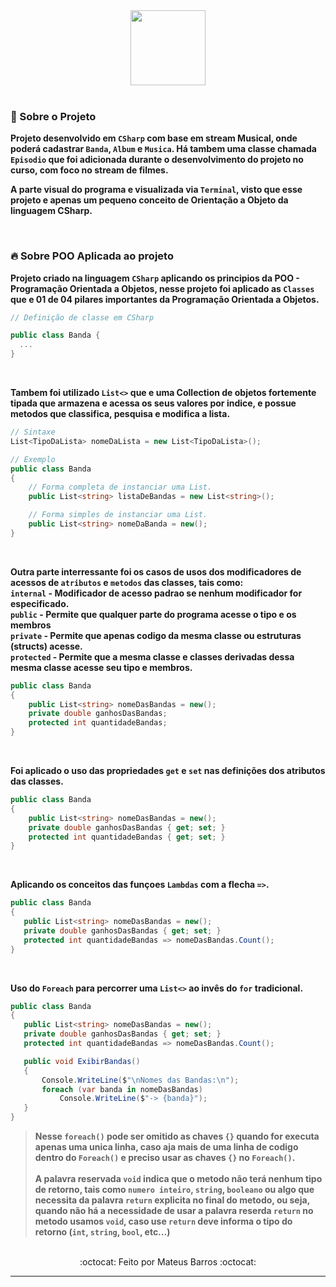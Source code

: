 <div align="center">
  <img src="https://cdn.jsdelivr.net/gh/devicons/devicon/icons/csharp/csharp-original.svg" width="120"/>
</div> <br>

### 📃 Sobre o Projeto

**Projeto desenvolvido em ``CSharp`` com base em stream Musical, onde poderá cadastrar ``Banda``, ``Album`` e ``Musica``.
Há tambem uma classe chamada ``Episodio`` que foi adicionada durante o desenvolvimento do projeto no curso, com foco no stream de filmes.** <br>

**A parte visual do programa e visualizada via ``Terminal``, visto que esse projeto e apenas um pequeno conceito de Orientação a Objeto da linguagem CSharp.**

<br>

### 🔥 Sobre POO Aplicada ao projeto

**Projeto criado na linguagem ``CSharp`` aplicando os principios da POO - Programação Orientada a Objetos, nesse projeto foi aplicado as ``Classes`` que e 01 de 04 pilares 
importantes da Programação Orientada a Objetos.** <br>

```csharp
// Definição de classe em CSharp

public class Banda {
  ...
}
```
<br>

**Tambem foi utilizado ``List<>`` que e uma Collection de objetos fortemente tipada que armazena e acessa os seus valores 
por indice, e possue metodos que classifica, pesquisa e modifica a lista.** <br>

```csharp
// Sintaxe
List<TipoDaLista> nomeDaLista = new List<TipoDaLista>();

// Exemplo
public class Banda
{
    // Forma completa de instanciar uma List.
    public List<string> listaDeBandas = new List<string>();

    // Forma simples de instanciar uma List.
    public List<string> nomeDaBanda = new(); 
}
```
<br>

**Outra parte interressante foi os casos de usos dos modificadores de acessos de ``atributos`` e ``metodos`` das classes, tais como:** <br>
**``internal`` - Modificador de acesso padrao se nenhum modificador for especificado.** <br>
**``public`` - Permite que qualquer parte do programa acesse o tipo e os membros** <br>
**``private`` - Permite que apenas codigo da mesma classe ou estruturas (structs) acesse.** <br>
**``protected`` - Permite que a mesma classe e classes derivadas dessa mesma classe acesse seu tipo e membros.** <br>

```csharp
public class Banda
{
    public List<string> nomeDasBandas = new();
    private double ganhosDasBandas;
    protected int quantidadeBandas;
}
```
<br>

**Foi aplicado o uso das propriedades ``get`` e ``set`` nas definições dos atributos das classes.** <br>

```csharp
public class Banda
{
    public List<string> nomeDasBandas = new();
    private double ganhosDasBandas { get; set; }
    protected int quantidadeBandas { get; set; }
}
```
<br>

**Aplicando os conceitos das funçoes ``Lambdas`` com a flecha `=>`.** <br>
 ```csharp
public class Banda
{
    public List<string> nomeDasBandas = new();
    private double ganhosDasBandas { get; set; }
    protected int quantidadeBandas => nomeDasBandas.Count();
}
```
<br>

**Uso do ``Foreach`` para percorrer uma ``List<>`` ao invês do ``for`` tradicional.** <br>
 ```csharp
public class Banda
{
    public List<string> nomeDasBandas = new();
    private double ganhosDasBandas { get; set; }
    protected int quantidadeBandas => nomeDasBandas.Count();

    public void ExibirBandas()
    {
        Console.WriteLine($"\nNomes das Bandas:\n");
        foreach (var banda in nomeDasBandas)
            Console.WriteLine($"-> {banda}");
    }
}
```
> **Nesse ``foreach()`` pode ser omitido as chaves ``{}`` quando for executa apenas uma unica linha, caso aja mais de uma linha de codigo dentro 
> do ``Foreach()`` e preciso usar as chaves ``{}`` no ``Foreach()``.** <br><br>
> **A palavra reservada ``void`` indica que o metodo não terá nenhum tipo de retorno, tais como `numero inteiro`, `string`, `booleano` ou algo
> que necessita da palavra ``return`` explicita no final do metodo, ou seja, quando não há a necessidade de usar a palavra reserda ``return``
> no metodo usamos ``void``, caso use ``return`` deve informa o tipo do retorno (``int``, ``string``, ``bool``, etc...)**

<br>

<div align="center">
    :octocat: Feito por Mateus Barros :octocat:
</div>

---

